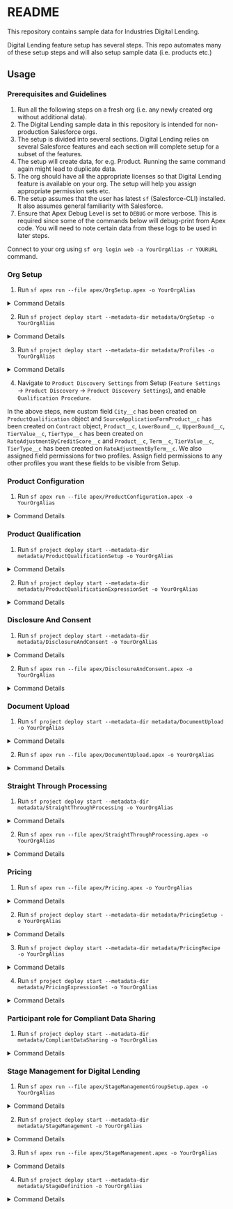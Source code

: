 # README

This repository contains sample data for Industries Digital Lending.

Digital Lending feature setup has several steps. This repo automates many of these setup steps and will also setup sample data (i.e. products etc.)


## Usage

### Prerequisites and Guidelines

1. Run all the following steps on a fresh org (i.e. any newly created org without additional data).
2. The Digital Lending sample data in this repository is intended for non-production Salesforce orgs.
3. The setup is divided into several sections. Digital Lending relies on several Salesforce features and each section will complete setup for a subset of the features.
4. The setup will create data, for e.g. Product. Running the same command again might lead to duplicate data.
5. The org should have all the appropriate licenses so that Digital Lending feature is available on your org. The setup will help you assign appropriate permission sets etc.
6. The setup assumes that the user has latest `sf` (Salesforce-CLI) installed. It also assumes general familiarity with Salesforce.
7. Ensure that Apex Debug Level is set to `DEBUG` or more verbose. This is required since some of the commands below will debug-print from Apex code. You will need to note certain data from these logs to be used in later steps.

Connect to your org using `sf org login web -a YourOrgAlias -r YOURURL` command.

### Org Setup

1. Run `sf apex run --file apex/OrgSetup.apex -o YourOrgAlias`
<details>
<summary>Command Details</summary>
Creates a custom permission set SampleDigitalLendingClone. 

Assigns this and several other permission sets to the user.
</details>

2. Run `sf project deploy start --metadata-dir metadata/OrgSetup -o YourOrgAlias`
<details>
<summary>Command Details</summary>

Creates a custom field City on ProductQualification object.

Enables Context Definition, Salesforce Pricing and Industries KYC in the org.

Creates Sample Financial Services For Customer Community Plus Login Clone permission set

Adds picklist values for 
- Salutation field on Applicant
- Loan Purpose field on ApplicationFormProduct
- IncomeFrequency and IncomeType fields on PartyIncome
- Type and RecurrenceInterval fields on PartyExpense
- Nationality field on PartyProfile 
- Type field on Party Financial Asset

If you have existing active picklist values in your org for above picklists then you could add those to the standard value set to keep them active
</details>

3. Run `sf project deploy start --metadata-dir metadata/Profiles -o YourOrgAlias`
<details>
<summary>Command Details</summary>
Creates custom profiles called Sample Customer Community Plus Login User Clone, Agent Digital Lending and Underwriter Digital Lending. Adds object and user permissions for these profiles.

Assigns field permission to these profiles for the new custom field City.

Updated Sharing Settings to expose objects to community users
</details>

4. Navigate to `Product Discovery Settings` from Setup (`Feature Settings` &rarr; `Product Discovery` &rarr; `Product Discovery Settings`), and enable `Qualification Procedure`.

In the above steps, new custom field `City__c` has been created on `ProductQualification` object and `SourceApplicationFormProduct__c` has been created on `Contract` object, 
`Product__c`, `LowerBound__c`, `UpperBound__c`, `TierValue__c`, `TierType__c` has been created on `RateAdjustmentByCreditScore__c` and `Product__c`, `Term__c`, `TierValue__c`, `TierType__c` has been created on `RateAdjustmentByTerm__c`. 
We also assigned field permissions for two profiles. Assign field permissions to any other profiles you want these fields to be visible from Setup.

### Product Configuration

1. Run `sf apex run --file apex/ProductConfiguration.apex -o YourOrgAlias`
<details>
<summary>Command Details</summary>
Create a product catalog record, a product category record associate with a product record.

Create five product attributes for this sample product according to the document.

Create product list rate record and product fee record for the sample product.

You could also add product image and turn on sharing settings for community user for this sample product by following the document. 

Creates a product qualification records.
</details>

### Product Qualification

1. Run `sf project deploy start --metadata-dir metadata/ProductQualificationSetup -o YourOrgAlias`
<details>
<summary>Command Details</summary>
Creates a Decision Table for Product Qualification.
</details>

2. Run `sf project deploy start --metadata-dir metadata/ProductQualificationExpressionSet -o YourOrgAlias`
<details>
<summary>Command Details</summary>
Creates two expression sets for Product Qualification.
</details>

### Disclosure And Consent

1. Run `sf project deploy start --metadata-dir metadata/DisclosureAndConsent -o YourOrgAlias`
<details>
<summary>Command Details</summary>
Creates a Decision Matrix for Disclosure And Consent.
</details>

2. Run `sf apex run --file apex/DisclosureAndConsent.apex -o YourOrgAlias`
<details>
<summary>Command Details</summary>
Creates Application Form, Application Form Text, Data Use Purpose, and ApplicationFormDataUse record.

Adds rows to the Decision Matrix for Disclosure And Consent.
</details>

### Document Upload

1. Run `sf project deploy start --metadata-dir metadata/DocumentUpload -o YourOrgAlias`
<details>
<summary>Command Details</summary>
Creates a Decision Matrix for Document Upload.

Creates two Document Types.
</details>

2. Run `sf apex run --file apex/DocumentUpload.apex -o YourOrgAlias`
<details>
<summary>Command Details</summary>
Adds rows to the Decision Matrix for Document Upload.
</details>

### Straight Through Processing

1. Run `sf project deploy start --metadata-dir metadata/StraightThroughProcessing -o YourOrgAlias`
<details>
<summary>Command Details</summary>
Creates a Decision Matrix for Straight Through Processing.
</details>

2. Run `sf apex run --file apex/StraightThroughProcessing.apex -o YourOrgAlias`
<details>
<summary>Command Details</summary>
Adds rows to the Decision Matrix for Straight Through Processing.

Activates Decision Matrix for Straight Through Processing.
</details>

### Pricing

1. Run `sf apex run --file apex/Pricing.apex -o YourOrgAlias`
<details>
<summary>Command Details</summary>
Adds records in the custom objects for Pricing.
</details>

2. Run `sf project deploy start --metadata-dir metadata/PricingSetup -o YourOrgAlias`
<details>
<summary>Command Details</summary>
Creates decision tables used for pricing.
</details>

3. Run `sf project deploy start --metadata-dir metadata/PricingRecipe -o YourOrgAlias`
<details>
<summary>Command Details</summary>
Creates pricing recipe called DigitalLendingRecipe that provides configuration for how lookup tables are used within procedures 
</details>

4. Run `sf project deploy start --metadata-dir metadata/PricingExpressionSet -o YourOrgAlias`
<details>
<summary>Command Details</summary>
Creates expression set definitions used for pricing.
</details>

### Participant role for Compliant Data Sharing 

1. Run `sf project deploy start --metadata-dir metadata/CompliantDataSharing -o YourOrgAlias`
<details>
<summary>Command Details</summary>
Creates Application Form Participant Role With Read/Write access level
</details>

### Stage Management for Digital Lending 

1. Run `sf apex run --file apex/StageManagementGroupSetup.apex -o YourOrgAlias`
<details>
<summary>Command Details</summary>
Creates 2 participant groups called Agent_Group and Underwriter_Group
</details>

2. Run `sf project deploy start --metadata-dir metadata/StageManagement -o YourOrgAlias`

<details>
<summary>Command Details</summary>
Adds Apex files, Decision Matrix Definition, Flow, and Participant Roles. CDSCacheHelper helps cache SOQL results. CDSUtil will be run as a stage transition step. When an Application Form Product's Stage field changes, the Visible Status field will change based on the decision matrix values. Additionally, the associated Application Form's Stage field will also change based on the decision matrix values. Afterwards, Participant records will be created on the Application Form Product, the associated Application Form record, and the associated Party Profile record based on the decision matrix values. Creates Decision Matrix definitions for the org. Creates Participant roles for access levels on Application Form Product, Application Form, and Party Profile entities. Creates an Autolaunched Flow to invoke the CDSUtil Apex file.
</details>

3. Run `sf apex run --file apex/StageManagement.apex -o YourOrgAlias`
<details>
<summary>Command Details</summary>
Adds rows to the Decision Matrices: AFPStage_To_AFStage, AFPStage_To_ApplicantVisibleStatus, AFPStage_To_CDS_Access
</details>

4. Run `sf project deploy start --metadata-dir metadata/StageDefinition -o YourOrgAlias`
<details>
<summary>Command Details</summary>
Creates the Stage Definition for Digital Lending
</details>